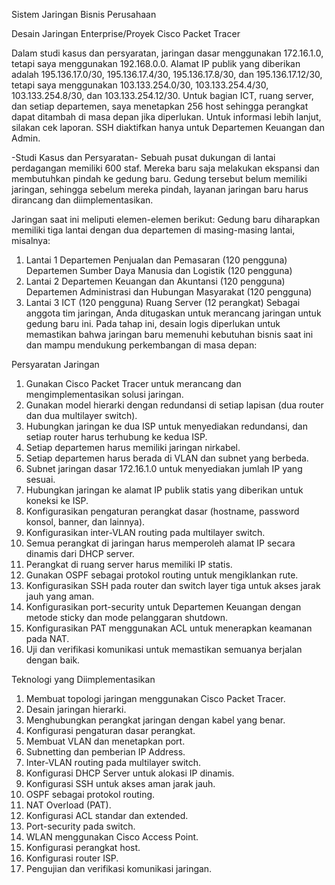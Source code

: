 Sistem Jaringan Bisnis Perusahaan

Desain Jaringan Enterprise/Proyek Cisco Packet Tracer

Dalam studi kasus dan persyaratan, jaringan dasar menggunakan 172.16.1.0, tetapi saya menggunakan 192.168.0.0.
Alamat IP publik yang diberikan adalah 195.136.17.0/30, 195.136.17.4/30, 195.136.17.8/30, dan 195.136.17.12/30, tetapi saya menggunakan 103.133.254.0/30, 103.133.254.4/30, 103.133.254.8/30, dan 103.133.254.12/30.
Untuk bagian ICT, ruang server, dan setiap departemen, saya menetapkan 256 host sehingga perangkat dapat ditambah di masa depan jika diperlukan.
Untuk informasi lebih lanjut, silakan cek laporan.
SSH diaktifkan hanya untuk Departemen Keuangan dan Admin.

-Studi Kasus dan Persyaratan-
Sebuah pusat dukungan di lantai perdagangan memiliki 600 staf. Mereka baru saja melakukan ekspansi dan membutuhkan pindah ke gedung baru. Gedung tersebut belum memiliki jaringan, sehingga sebelum mereka pindah, layanan jaringan baru harus dirancang dan diimplementasikan.

Jaringan saat ini meliputi elemen-elemen berikut:
Gedung baru diharapkan memiliki tiga lantai dengan dua departemen di masing-masing lantai, misalnya:

1. Lantai 1
Departemen Penjualan dan Pemasaran (120 pengguna)
Departemen Sumber Daya Manusia dan Logistik (120 pengguna)
2. Lantai 2
Departemen Keuangan dan Akuntansi (120 pengguna)
Departemen Administrasi dan Hubungan Masyarakat (120 pengguna)
3. Lantai 3
ICT (120 pengguna)
Ruang Server (12 perangkat)
Sebagai anggota tim jaringan, Anda ditugaskan untuk merancang jaringan untuk gedung baru ini. Pada tahap ini, desain logis diperlukan untuk memastikan bahwa jaringan baru memenuhi kebutuhan bisnis saat ini dan mampu mendukung perkembangan di masa depan:

Persyaratan Jaringan
1. Gunakan Cisco Packet Tracer untuk merancang dan mengimplementasikan solusi jaringan.
2. Gunakan model hierarki dengan redundansi di setiap lapisan (dua router dan dua multilayer switch).
3. Hubungkan jaringan ke dua ISP untuk menyediakan redundansi, dan setiap router harus terhubung ke kedua ISP.
4. Setiap departemen harus memiliki jaringan nirkabel.
5. Setiap departemen harus berada di VLAN dan subnet yang berbeda.
6. Subnet jaringan dasar 172.16.1.0 untuk menyediakan jumlah IP yang sesuai.
7. Hubungkan jaringan ke alamat IP publik statis yang diberikan untuk koneksi ke ISP.
8. Konfigurasikan pengaturan perangkat dasar (hostname, password konsol, banner, dan lainnya).
9. Konfigurasikan inter-VLAN routing pada multilayer switch.
10. Semua perangkat di jaringan harus memperoleh alamat IP secara dinamis dari DHCP server.
11. Perangkat di ruang server harus memiliki IP statis.
12. Gunakan OSPF sebagai protokol routing untuk mengiklankan rute.
13. Konfigurasikan SSH pada router dan switch layer tiga untuk akses jarak jauh yang aman.
14. Konfigurasikan port-security untuk Departemen Keuangan dengan metode sticky dan mode pelanggaran shutdown.
15. Konfigurasikan PAT menggunakan ACL untuk menerapkan keamanan pada NAT.
16. Uji dan verifikasi komunikasi untuk memastikan semuanya berjalan dengan baik.

Teknologi yang Diimplementasikan
1. Membuat topologi jaringan menggunakan Cisco Packet Tracer.
2. Desain jaringan hierarki.
3. Menghubungkan perangkat jaringan dengan kabel yang benar.
4. Konfigurasi pengaturan dasar perangkat.
5. Membuat VLAN dan menetapkan port.
6. Subnetting dan pemberian IP Address.
7. Inter-VLAN routing pada multilayer switch.
8. Konfigurasi DHCP Server untuk alokasi IP dinamis.
9. Konfigurasi SSH untuk akses aman jarak jauh.
10. OSPF sebagai protokol routing.
11. NAT Overload (PAT).
12. Konfigurasi ACL standar dan extended.
13. Port-security pada switch.
14. WLAN menggunakan Cisco Access Point.
15. Konfigurasi perangkat host.
16. Konfigurasi router ISP.
17. Pengujian dan verifikasi komunikasi jaringan.
